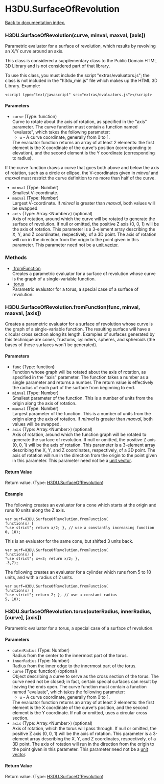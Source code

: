 # H3DU.SurfaceOfRevolution

[Back to documentation index.](index.md)

### H3DU.SurfaceOfRevolution(curve, minval, maxval, [axis]) <a id='H3DU.SurfaceOfRevolution'></a>

Parametric evaluator for a surface of revolution, which results by revolving
an X/Y curve around an axis.

This class is considered a supplementary class to the
Public Domain HTML 3D Library and is not considered part of that
library.

To use this class, you must include the script "extras/evaluators.js"; the
class is not included in the "h3du_min.js" file which makes up
the HTML 3D Library. Example:

    <script type="text/javascript" src="extras/evaluators.js"></script>

#### Parameters

* `curve` (Type: function)<br>
    Curve to rotate about the axis of rotation, as specified in the "axis" parameter. The curve function must contain a function named "evaluate", which takes the following parameter:<ul> <li><code>u</code> - A curve coordinate, generally from 0 to 1. </ul> The evaluator function returns an array of at least 2 elements: the first element is the X coordinate of the curve's position (corresponding to elevation), and the second element is the Y coordinate (corresponding to radius).

 If the curve function draws a curve that goes both above and below the axis of rotation, such as a circle or ellipse, the V-coordinates given in _minval_ and _maxval_ must restrict the curve definition to no more than half of the curve.
* `minval` (Type: Number)<br>
    Smallest V-coordinate.
* `maxval` (Type: Number)<br>
    Largest V-coordinate. If _minval_ is greater than _maxval_, both values will be swapped.
* `axis` (Type: Array.&lt;Number>) (optional)<br>
    Axis of rotation, around which the curve will be rotated to generate the surface of revolution. If null or omitted, the positive Z axis (0, 0, 1) will be the axis of rotation. This parameter is a 3-element array describing the X, Y, and Z coordinates, respectively, of a 3D point. The axis of rotation will run in the direction from the origin to the point given in this parameter. This parameter need not be a <a href="tutorial-glmath.md">unit vector</a>.

### Methods

* [.fromFunction](#H3DU.SurfaceOfRevolution.fromFunction)<br>Creates a parametric evaluator for a surface of revolution
whose curve is the graph of a single-variable function.
* [.torus](#H3DU.SurfaceOfRevolution.torus)<br>Parametric evaluator for a torus, a special case of a surface of revolution.

### H3DU.SurfaceOfRevolution.fromFunction(func, minval, maxval, [axis]) <a id='H3DU.SurfaceOfRevolution.fromFunction'></a>

Creates a parametric evaluator for a surface of revolution
whose curve is the graph of a single-variable function.
The resulting surface will have a circular cross section
along its length.
Examples of surfaces generated by this technique are
cones, frustums, cylinders, spheres, and spheroids (the
bases of these surfaces won't be generated).

#### Parameters

* `func` (Type: function)<br>
    Function whose graph will be rotated about the axis of rotation, as specified in the "axis" parameter. The function takes a number as a single parameter and returns a number. The return value is effectively the radius of each part of the surface from beginning to end.
* `minval` (Type: Number)<br>
    Smallest parameter of the function. This is a number of units from the origin along the axis of rotation.
* `maxval` (Type: Number)<br>
    Largest parameter of the function. This is a number of units from the origin along the axis of rotation. If _minval_ is greater than _maxval_, both values will be swapped.
* `axis` (Type: Array.&lt;Number>) (optional)<br>
    Axis of rotation, around which the function graph will be rotated to generate the surface of revolution. If null or omitted, the positive Z axis (0, 0, 1) will be the axis of rotation. This parameter is a 3-element array describing the X, Y, and Z coordinates, respectively, of a 3D point. The axis of rotation will run in the direction from the origin to the point given in this parameter. This parameter need not be a <a href="tutorial-glmath.md">unit vector</a>.

#### Return Value

Return value. (Type: <a href="H3DU.SurfaceOfRevolution.md">H3DU.SurfaceOfRevolution</a>)

#### Example

The following creates an evaluator for a cone
which starts at the origin and runs 10 units along the Z axis.

    var surf=H3DU.SurfaceOfRevolution.fromFunction(
    function(x) {
    "use strict"; return x/2; }, // use a constantly increasing function
    0, 10);

This is an evaluator for the same cone, but
shifted 3 units back.

    var surf=H3DU.SurfaceOfRevolution.fromFunction(
    function(x) {
    "use strict"; x+=3; return x/2; },
    -3,7);

The following creates an evaluator for a cylinder
which runs from 5 to 10 units, and with a radius of 2 units.

    var surf=H3DU.SurfaceOfRevolution.fromFunction(
    function(x) {
    "use strict"; return 2; }, // use a constant radius
    5, 10);

### H3DU.SurfaceOfRevolution.torus(outerRadius, innerRadius, [curve], [axis]) <a id='H3DU.SurfaceOfRevolution.torus'></a>

Parametric evaluator for a torus, a special case of a surface of revolution.

#### Parameters

* `outerRadius` (Type: Number)<br>
    Radius from the center to the innermost part of the torus.
* `innerRadius` (Type: Number)<br>
    Radius from the inner edge to the innermost part of the torus.
* `curve` (Type: function) (optional)<br>
    Object describing a curve to serve as the cross section of the torus. The curve need not be closed; in fact, certain special surfaces can result by leaving the ends open. The curve function must contain a function named "evaluate", which takes the following parameter:<ul> <li><code>u</code> - A curve coordinate, generally from 0 to 1. </ul> The evaluator function returns an array of at least 2 elements: the first element is the X coordinate of the curve's position, and the second element is the Y coordinate. If null or omitted, uses a circular cross section.
* `axis` (Type: Array.&lt;Number>) (optional)<br>
    Axis of rotation, which the torus will pass through. If null or omitted, the positive Z axis (0, 0, 1) will be the axis of rotation. This parameter is a 3-element array describing the X, Y, and Z coordinates, respectively, of a 3D point. The axis of rotation will run in the direction from the origin to the point given in this parameter. This parameter need not be a <a href="tutorial-glmath.md">unit vector</a>.

#### Return Value

Return value. (Type: <a href="H3DU.SurfaceOfRevolution.md">H3DU.SurfaceOfRevolution</a>)
